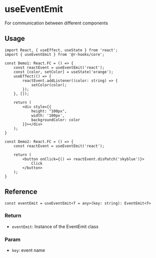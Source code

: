 # useEventEmit

For communication between different components

## Usage

```tsx
import React, { useEffect, useState } from 'react';
import { useEventEmit } from '@r-hooks/core';

const Demo1: React.FC = () => {
    const reactEvent = useEventEmit('react');
    const [color, setColor] = useState('orange');
    useEffect(() => {
        reactEvent.addListener((color: string) => {
            setColor(color);
        });
    }, []);

    return (
        <div style={{
            height: "100px",
            width: '100px',
            backgroundColor: color
        }}></div>
    );
}

const Demo2: React.FC = () => {
    const reactEvent = useEventEmit('react');

    return (
        <button onClick={() => reactEvent.disPatch('skyblue')}>
            Click
        </button>
    );
}
```

## Reference
```tsx
const eventEmit = useEventEmit<T = any>(key: string): EventEmit<T>
```

### Return
- `eventEmit`: Instance of the EventEmit class

### Param
- `key`: event name

